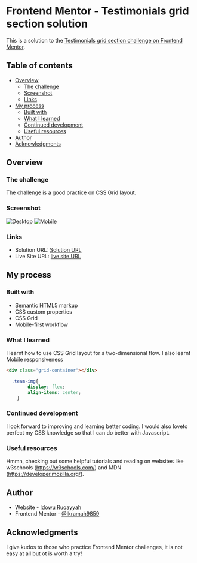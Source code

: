 # Frontend Mentor - Testimonials grid section solution

This is a solution to the [Testimonials grid section challenge on Frontend Mentor](https://www.frontendmentor.io/challenges/testimonials-grid-section-Nnw6J7Un7). 

## Table of contents

- [Overview](#overview)
  - [The challenge](#the-challenge)
  - [Screenshot](#screenshot)
  - [Links](#links)
- [My process](#my-process)
  - [Built with](#built-with)
  - [What I learned](#what-i-learned)
  - [Continued development](#continued-development)
  - [Useful resources](#useful-resources)
- [Author](#author)
- [Acknowledgments](#acknowledgments)


## Overview
    

### The challenge

 The challenge is a good practice on CSS Grid layout.

### Screenshot

![Desktop](./MyScreenshots/Screenshot_desktop)
![Mobile](./MyScreenshots/Screenshot_mobile)



### Links

- Solution URL: [Solution URL](https://github.com/Ikramah9859/testimonials-grid-section-main)
- Live Site URL: [live site URL]( https://ikramah9859.github.io/testimonials-grid-section-main/)

## My process

### Built with

- Semantic HTML5 markup
- CSS custom properties
- CSS Grid
- Mobile-first workflow

### What I learned

 I learnt how to use CSS Grid layout for a two-dimensional flow.
 I also learnt Mobile responsiveness

```html
<div class="grid-container"></div>
  ```
```css
  .team-img{
        display: flex;
        align-items: center;
    }
```

### Continued development

I look forward to improving and learning better coding. I would also loveto perfect my CSS knowledge so that I can do better with Javascript.
### Useful resources
 Hmmn, checking out some helpful tutorials and reading on websites like w3schools (https://w3schools.com/) and MDN (https://developer.mozilla.org/).

## Author

- Website - [Idowu Ruqayyah](https://www.your-site.com)
- Frontend Mentor - [@Ikramah9859](https://www.frontendmentor.io/profile/Ikramah9859)


## Acknowledgments

 I give kudos to those who practice Frontend Mentor challenges, it is not easy at all but ot is worth a try!
